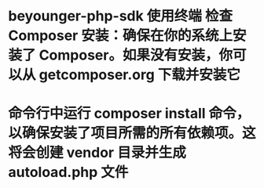 # beyounger-php-sdk  使用终端 检查 Composer 安装：确保在你的系统上安装了 Composer。如果没有安装，你可以从 getcomposer.org 下载并安装它
# 命令行中运行 composer install 命令，以确保安装了项目所需的所有依赖项。这将会创建 vendor 目录并生成 autoload.php 文件
